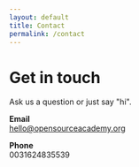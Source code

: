 ```yaml
---
layout: default
title: Contact
permalink: /contact
---
```


# Get in touch

Ask us a question or just say "hi".

**Email**  
[hello@opensourceacademy.org](mailto:hello@opensourceacademy.org)

**Phone**  
0031624835539
